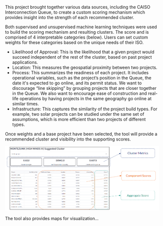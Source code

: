 This project brought together various data sources, including the CAISO Interconnection Queue, to create a custom scoring mechanism which provides insight into the strength of each recommended cluster. 

Both supervised and unsupervised machine learning techniques were used to build the scoring mechanism and resulting clusters. The score  and is comprised of 4 interpretable categories (below). Users can set custom weights for these categories based on the unique needs of their ISO.

- Likelihood of Approval: This is the likelihood that a given project would succeed independent of the rest of the cluster, based on past project applications.
- Location: This measures the geospatial proximity between two projects.
- Process: This summarizes the readiness of each project. It includes operational variables, such as the project’s position in the Queue, the date it's expected to go online, and its permit status. We want to discourage “line skipping” by grouping projects that are closer together in the Queue. We also want to encourage ease of construction and real-life operations by having projects in the same geography go online at similar times.
- Infrastructure: This captures the similarity of the project build types. For example, two solar projects can be studied under the same set of assumptions, which is more efficient than two projects of different types.

Once weights and a base project have been selected, the tool will provide a recommended cluster and visibility into the supporting scores.

![Sample Results](https://github.com/haschuele/Overpowered/blob/main/Sample%20Results.png)

The tool also provides maps for visualization...
